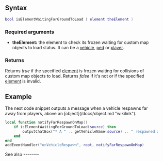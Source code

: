 Syntax
------

``` lua
bool isElementWaitingForGroundToLoad ( element theElement )
```

### Required arguments

-   **theElement:** the element to check its frozen waiting for custom map objects to load status. It can be a [vehicle](/docs/vehicle.md "wikilink"), [ped](/docs/ped.md "wikilink") or [player](/docs/player.md "wikilink").

### Returns

Returns *true* if the specified [element](/docs/element.md "wikilink") is frozen waiting for collisions of custom map objects to load. Returns *false* if it's not or if the specified [element](/docs/element.md "wikilink") is invalid.

Example
-------

<section name="Serverside example" class="server" show="true">
The next code snippet outputs a message when a vehicle respawns far away from players, above an [object](/docs/object.md "wikilink").

``` lua
local function notifyFarRespawnOnMap()
    if isElementWaitingForGroundToLoad(source) then
        outputChatBox("* A " .. getVehicleName(source) .. " respawned above an object which is far away! Find it quick!", root, 128, 255, 0)
    end
end
addEventHandler("onVehicleRespawn", root, notifyFarRespawnOnMap)
```

</section>
See also
--------
